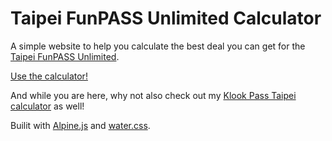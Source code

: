# Taipei FunPASS Unlimited Calculator

A simple website to help you calculate the best deal you can get for the [Taipei FunPASS Unlimited](https://taipei.funpass.app). 

[Use the calculator!](https://xenonym.github.io/taipei-funpass-unlimited-calculator)

And while you are here, why not also check out my [Klook Pass Taipei calculator](https://xenonym.github.io/klook-taipei-pass-calculator) as well!

Builit with [Alpine.js](https://alpinejs.dev) and [water.css](https://watercss.kognise.dev).
